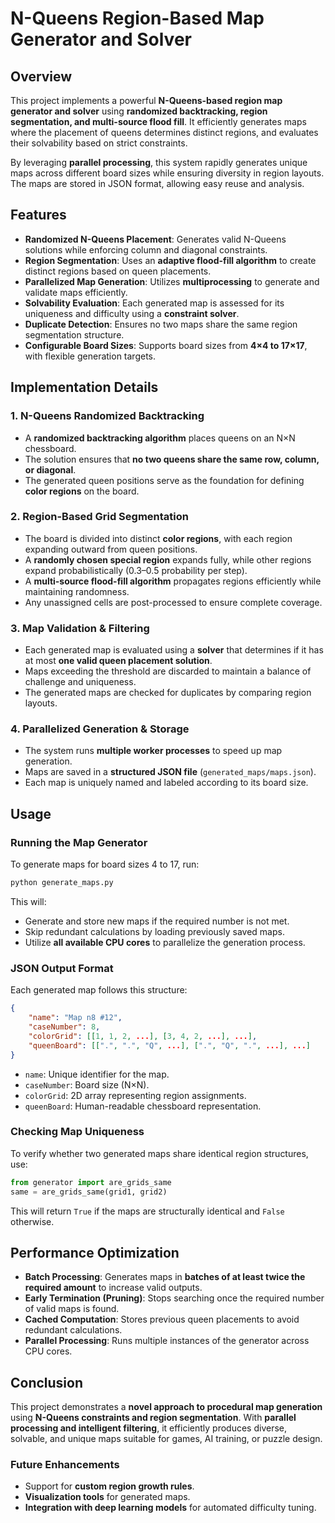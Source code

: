 # N-Queens Region-Based Map Generator and Solver

## Overview
This project implements a powerful **N-Queens-based region map generator and solver** using **randomized backtracking, region segmentation, and multi-source flood fill**. It efficiently generates maps where the placement of queens determines distinct regions, and evaluates their solvability based on strict constraints. 

By leveraging **parallel processing**, this system rapidly generates unique maps across different board sizes while ensuring diversity in region layouts. The maps are stored in JSON format, allowing easy reuse and analysis.

## Features
- **Randomized N-Queens Placement**: Generates valid N-Queens solutions while enforcing column and diagonal constraints.
- **Region Segmentation**: Uses an **adaptive flood-fill algorithm** to create distinct regions based on queen placements.
- **Parallelized Map Generation**: Utilizes **multiprocessing** to generate and validate maps efficiently.
- **Solvability Evaluation**: Each generated map is assessed for its uniqueness and difficulty using a **constraint solver**.
- **Duplicate Detection**: Ensures no two maps share the same region segmentation structure.
- **Configurable Board Sizes**: Supports board sizes from **4×4 to 17×17**, with flexible generation targets.

## Implementation Details
### 1. N-Queens Randomized Backtracking
- A **randomized backtracking algorithm** places queens on an N×N chessboard.
- The solution ensures that **no two queens share the same row, column, or diagonal**.
- The generated queen positions serve as the foundation for defining **color regions** on the board.

### 2. Region-Based Grid Segmentation
- The board is divided into distinct **color regions**, with each region expanding outward from queen positions.
- A **randomly chosen special region** expands fully, while other regions expand probabilistically (0.3–0.5 probability per step).
- A **multi-source flood-fill algorithm** propagates regions efficiently while maintaining randomness.
- Any unassigned cells are post-processed to ensure complete coverage.

### 3. Map Validation & Filtering
- Each generated map is evaluated using a **solver** that determines if it has at most **one valid queen placement solution**.
- Maps exceeding the threshold are discarded to maintain a balance of challenge and uniqueness.
- The generated maps are checked for duplicates by comparing region layouts.

### 4. Parallelized Generation & Storage
- The system runs **multiple worker processes** to speed up map generation.
- Maps are saved in a **structured JSON file** (`generated_maps/maps.json`).
- Each map is uniquely named and labeled according to its board size.

## Usage
### Running the Map Generator
To generate maps for board sizes 4 to 17, run:
```bash
python generate_maps.py
```
This will:
- Generate and store new maps if the required number is not met.
- Skip redundant calculations by loading previously saved maps.
- Utilize **all available CPU cores** to parallelize the generation process.

### JSON Output Format
Each generated map follows this structure:
```json
{
    "name": "Map n8 #12",
    "caseNumber": 8,
    "colorGrid": [[1, 1, 2, ...], [3, 4, 2, ...], ...],
    "queenBoard": [[".", ".", "Q", ...], [".", "Q", ".", ...], ...]
}
```
- `name`: Unique identifier for the map.
- `caseNumber`: Board size (N×N).
- `colorGrid`: 2D array representing region assignments.
- `queenBoard`: Human-readable chessboard representation.

### Checking Map Uniqueness
To verify whether two generated maps share identical region structures, use:
```python
from generator import are_grids_same
same = are_grids_same(grid1, grid2)
```
This will return `True` if the maps are structurally identical and `False` otherwise.

## Performance Optimization
- **Batch Processing**: Generates maps in **batches of at least twice the required amount** to increase valid outputs.
- **Early Termination (Pruning)**: Stops searching once the required number of valid maps is found.
- **Cached Computation**: Stores previous queen placements to avoid redundant calculations.
- **Parallel Processing**: Runs multiple instances of the generator across CPU cores.

## Conclusion
This project demonstrates a **novel approach to procedural map generation** using **N-Queens constraints and region segmentation**. With **parallel processing and intelligent filtering**, it efficiently produces diverse, solvable, and unique maps suitable for games, AI training, or puzzle design.

### Future Enhancements
- Support for **custom region growth rules**.
- **Visualization tools** for generated maps.
- **Integration with deep learning models** for automated difficulty tuning.

